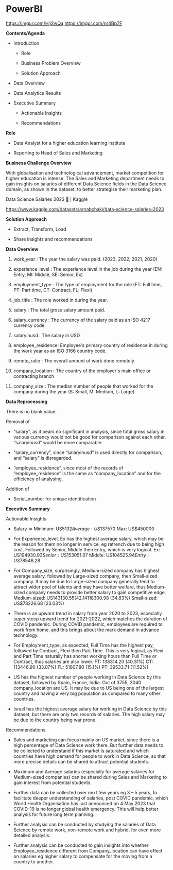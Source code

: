 # PowerBI

https://imgur.com/HIj2wQa
https://imgur.com/nr4Bp7F

**Contents/Agenda**

* Introduction

  * Role

  * Business Problem Overview

  * Solution Approach

* Data Overview

* Data Analytics Results

* Executive Summary 

  * Actionable Insights

  * Recommendations

**Role**

* Data Analyst for a higher education learning institute

* Reporting to Head of Sales and Marketing

**Business Challenge Overview**

With globalisation and technological advancement, market competition for higher education is intense. The Sales and Marketing department needs to gain insights on salaries of different Data Science fields in the Data Science domain, as shown in the dataset, to better strategise their marketing plan.

Data Science Salaries 2023 💸 | Kaggle

https://www.kaggle.com/datasets/arnabchaki/data-science-salaries-2023

**Solution Approach**

* Extract, Transform, Load 

* Share insights and recommendations

**Data Overview**

1.  work_year         : The year the salary was paid.
                        (2023, 2022, 2021, 2020)

2.  experience_level  : The experience level in the job during the year
                        (EN: Entry, MI: Middle, SE: Senior, Ex)

3.  employment_type   : The type of employment for the role
                        (FT: Full time, PT: Part time, CT: Contract, FL: Flexi)

4.  job_title         : The role worked in during the year.

5.  salary            : The total gross salary amount paid.

6.  salary_currency   : The currency of the salary paid as an ISO 4217 currency code.

7.  salaryinusd       : The salary in USD

8.  employee_residence: Employee's primary country of residence in during the work year as an ISO 3166 country code.

9.  remote_ratio      : The overall amount of work done remotely

10. company_location  : The country of the employer's main office or contracting branch

11. company_size      : The median number of people that worked for the company during the year
                        (S: Small, M: Medium, L: Large)

**Data Reprocessing**

There is no blank value.

Removal of 

* “salary”, as it bears no significant in analysis, since total gross salary in various currency would not be good for comparison against each other. “salaryinusd” would be more comparable. 

* “salary_currency”, since “salaryinusd” is used directly for comparison, and “salary” is disregarded. 

* “employee_residence”, since most of the records of “employee_residence” is the same as “company_location” and for the efficiency of analysing. 

Addition of

* Serial_number for unique identification

**Executive Summary**

Actionable Insights 

* Salary => Minimum: US$5132   Average: US$137570   Max: US$450000
* For Experience_level, Ex has the highest average salary, which may be the reason for them no longer in service, eg retrench due to being high cost. Followed by Senior, Middle then Entry, which is very logical. 
    Ex: US$194930.93   Senior: US$153051.07   Middle: US$104525.94   Entry: US$78546.28
    
* For Company_size, surprisingly, Medium-sized company has highest average salary, followed by Large-sized company, then Small-sized company. It may be due to Large-sized company generally tend to attract wider pool of talents and may have better welfare, thus Medium-sized company needs to provide better salary to gain competitive edge.
    Medium-sized: US$143130.55 (42.14%)   Large-sized: US$118300.98 (34.83%)   Small-sized: US$78226.68 (23.03%)
  
* There is an upward trend in salary from year 2020 to 2023, especially super steep upward trend for 2021-2022, which matches the duration of COVID pandemic. During COVID pandemic, employees are required to work from home, and this brings about the mark demand in advance technology.
  
* For Employment_type, as expected, Full Time has the highest pay, followed by Contract, Flexi then Part Time. This is very logical, as Flexi and Part Time naturally has shorter working hours than Full Time or Contract, thus salaries are also lower. 
     FT: 138314.20 (40.31%)   CT: 113446.90 (33.07%)   FL: 51807.80 (15.1%)   PT: 39533.71 (11.52%)
  
* US has the highest number of people working in Data Science by this dataset, followed by Spain, France, India. Out of 3755, 3040 company_location are US. It may be due to US being one of the largest country and having a very big population as compared to many other countries.
  
* Israel has the highest average salary for working in Data Science by this dataset, but there are only two records of salaries. The high salary may be due to the country being war prone. 

Recommendations

* Sales and marketing can focus mainly on US market, since there is a high percentage of Data Science work there. But further data needs to be collected to understand if this market is saturated and which countries have high demand for people to work in Data Science, so that more precise details can be shared to attract potential students.
  
* Maximum and Average salaries (especially for average salaries for Medium-sized companies) can be shared during Sales and Marketing to gain interest from potential students.
  
* Further data can be collected over next few years eg 3 – 5 years, to facilitate deeper understanding of salaries, post COVID pandemic, which World Health Organisation has just announced on 4 May 2023 that COVID-19 is no longer global health emergency. This will help better analysis for future long term planning.
  
* Further analysis can be conducted by studying the salaries of Data Science by remote work, non-remote work and hybrid, for even more detailed analysis.
  
* Further analysis can be conducted to gain insights into whether Employee_residence different from Company_location can have effect on salaries eg higher salary to compensate for the moving from a country to another. 
